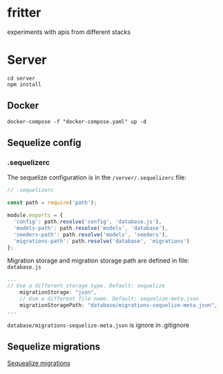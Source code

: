 # fritter
experiments with apis from different stacks
# Server
```
cd server
npm install
```
## Docker
```
docker-compose -f "docker-compose.yaml" up -d
```

## Sequelize config
### .sequelizerc
The sequelize configuration is in the `/server/.sequelizerc` file:
```javascript
// .sequelizerc

const path = require('path');

module.exports = {
  'config': path.resolve('config', 'database.js'),
  'models-path': path.resolve('models', 'database'),
  'seeders-path': path.resolve('models', 'seeders'),
  'migrations-path': path.resolve('database', 'migrations')
};
```
Migration storage and migration storage path are defined in file: `database.js`
```javascript
...
// Use a different storage type. Default: sequelize
    migrationStorage: "json",
    // Use a different file name. Default: sequelize-meta.json
    migrationStoragePath: "database/migrations-sequelize-meta.json",
...
```
`database/migrations-sequelize-meta.json` is ignore in .gitignore

## Sequelize migrations
[Sequealize migrations](https://sequelize.org/master/manual/migrations.html)




